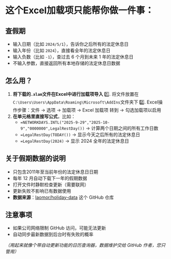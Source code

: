 # 这个Excel加载项只能帮你做一件事：

## 查假期

- 输入日期（比如 `2024/5/1`），告诉你之后所有的法定休息日
- 输入年份（比如 `2024`），直接看全年的法定休息日
- 输入负数（比如 `-1`），查过去 6 个月到未来 1 年的法定休息日
- 不输入参数，直接返回所有本地存储的法定休息日数据

## 怎么用？

1. **将下载的`.xlam`文件在Excel中进行加载项导入**
   1️⃣. 将文件放置在`C:\Users\Users\AppData\Roaming\Microsoft\AddIns`文件夹下
   2️⃣. Excel操作步骤：文件 → 选项 → 加载项 → Excel 加载项 转到 → 勾选加载项以启用
2. **在单元格里直接写公式**，比如：
   - `=NETWORKDAYS.INTL("2025-9-29","2025-10-9","0000000",LegalRestDay())` → 计算两个日期之间的所有工作日数
   - `=LegalRestDay(TODAY())` → 显示今天之后所有的法定休息日
   - `=LegalRestDay(2024)` → 显示 2024 全年的法定休息日

## 关于假期数据的说明

- 只包含2011年至当前年份的法定休息日日期
- 每年 12 月自动下载下一年的假期数据
- 打开文件时静默检查更新（需要联网）
- 更新失败不影响已有数据使用
- **数据来源**：[laomor/holiday-data](https://github.com/laomor/holiday-data) 这个 GitHub 仓库

## 注意事项
- 如果公司网络限制 GitHub 访问，可能无法更新
- 自动同步最新数据到后台时有失败的概率

*（用起来就像个带自动更新功能的日历查询器，数据维护交给 GitHub 作者，您只管用）*
